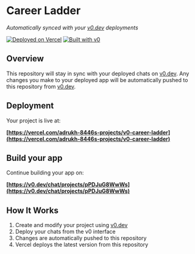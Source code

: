 # Career Ladder

*Automatically synced with your [v0.dev](https://v0.dev) deployments*

[![Deployed on Vercel](https://img.shields.io/badge/Deployed%20on-Vercel-black?style=for-the-badge&logo=vercel)](https://vercel.com/adrukh-8446s-projects/v0-career-ladder)
[![Built with v0](https://img.shields.io/badge/Built%20with-v0.dev-black?style=for-the-badge)](https://v0.dev/chat/projects/pPDJuG8WwWs)

## Overview

This repository will stay in sync with your deployed chats on [v0.dev](https://v0.dev).
Any changes you make to your deployed app will be automatically pushed to this repository from [v0.dev](https://v0.dev).

## Deployment

Your project is live at:

**[https://vercel.com/adrukh-8446s-projects/v0-career-ladder](https://vercel.com/adrukh-8446s-projects/v0-career-ladder)**

## Build your app

Continue building your app on:

**[https://v0.dev/chat/projects/pPDJuG8WwWs](https://v0.dev/chat/projects/pPDJuG8WwWs)**

## How It Works

1. Create and modify your project using [v0.dev](https://v0.dev)
2. Deploy your chats from the v0 interface
3. Changes are automatically pushed to this repository
4. Vercel deploys the latest version from this repository
